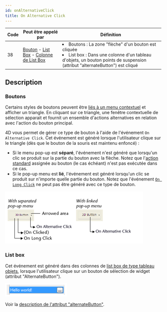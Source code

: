 ```yaml
---
id: onAlternativeClick
title: On Alternative Click
---
```


| Code | Peut être appelé par                                                                                                                                             | Définition                                                                                                                                                                                    |
| ---- | ---------------------------------------------------------------------------------------------------------------------------------------------------------------- | --------------------------------------------------------------------------------------------------------------------------------------------------------------------------------------------- |
| 38   | [Bouton](FormObjects/button_overview.md) - [List Box](FormObjects/listbox_overview.md) - [Colonne de List Box](FormObjects/listbox_overview.md#list-box-columns) | <li>Boutons : La zone "flèche" d'un bouton est cliquée</li><li>List box : Dans une colonne d'un tableau d'objets, un bouton points de suspension (attribut "alternateButton") est cliqué</li> |

## Description

### Boutons

Certains styles de boutons peuvent être [liés à un menu contextuel](FormObjects/properties_TextAndPicture.md#with-pop-up-menu) et afficher un triangle. En cliquant sur ce triangle, une fenêtre contextuelle de sélection apparait et fournit un ensemble d'actions alternatives en relation avec l'action du bouton principal.

4D vous permet de gérer ce type de bouton à l'aide de l'événement `On Alternative Click`. Cet événement est généré lorsque l'utilisateur clique sur le triangle (dès que le bouton de la souris est maintenu enfoncé) :

- Si le menu pop-up est **séparé**, l'événement n'est généré que lorsqu'un clic se produit sur la partie du bouton avec la flèche. Notez que l'[action standard](https://doc.4d.com/4Dv19R7/4D/19-R7/Standard-actions.300-6013479.en.html) assignée au bouton (le cas échéant) n'est pas exécutée dans ce cas.
- Si le pop-up menu est **lié**, l'événement est généré lorsqu'un clic se produit sur n'importe quelle partie du bouton. Notez que l'événement [`On Long Click`](onLongClick.md) ne peut pas être généré avec ce type de bouton.

![](../assets/en/Events/clickevents.png)

### List box

Cet événement est généré dans des colonnes de [list box de type tableau objets](FormObjects/listbox_overview.md#object-arrays-in-columns-4d-view-pro), lorsque l'utilisateur clique sur un bouton de sélection de widget (attribut "AlternateButton").

![](../assets/en/FormObjects/listbox_column_objectArray_alternateButton.png)

Voir la [description de l'attribut "alternateButton"](FormObjects/listbox_overview.md#alternatebutton).
